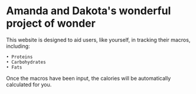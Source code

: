 # Amanda and Dakota's wonderful project of wonder

This website is designed to aid users, like yourself, in tracking their macros, including:

    • Proteins
    • Carbohydrates
    • Fats

Once the macros have been input, the calories will be automatically calculated for you.